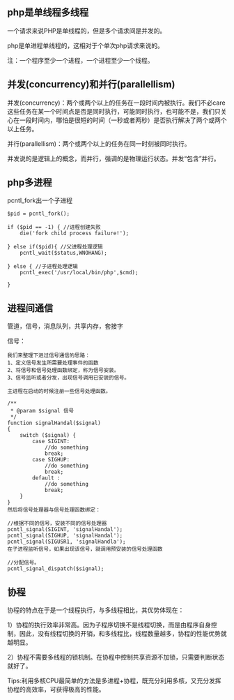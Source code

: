 

php是单线程多线程
-----------
一个请求来说PHP是单线程的，但是多个请求间是并发的。

php是单进程单线程的，这相对于个单次php请求来说的。

注：一个程序至少一个进程，一个进程至少一个线程。  


并发(concurrency)和并行(parallellism)
-----------
并发(concurrency)：两个或两个以上的任务在一段时间内被执行。我们不必care这些任务在某一个时间点是否是同时执行，可能同时执行，也可能不是，我们只关心在一段时间内，哪怕是很短的时间（一秒或者两秒）是否执行解决了两个或两个以上任务。

并行(parallellism)：两个或两个以上的任务在同一时刻被同时执行。

并发说的是逻辑上的概念，而并行，强调的是物理运行状态。并发“包含”并行。


php多进程
-----------
pcntl_fork出一个子进程  

```
$pid = pcntl_fork();

if ($pid == -1) { //进程创建失败
	die('fork child process failure!');

} else if($pid){ //父进程处理逻辑
	pcntl_wait($status,WNOHANG);

} else { //子进程处理逻辑
	pcntl_exec('/usr/local/bin/php',$cmd);

}
```


进程间通信
-----------
管道，信号，消息队列，共享内存，套接字  


信号：
```
我们来整理下进过信号通信的思路： 
1、定义信号发生所需要处理事件的函数 
2、将信号和信号处理函数绑定，称为信号安装。 
3、信号监听或者分发，出现信号调用已安装的信号。

主进程在启动的时候注册一些信号处理函数。

/**
 * @param $signal 信号
 */
function signalHandal($signal)
{
    switch ($signal) {
        case SIGINT:
            //do something
            break;
        case SIGHUP:
            //do something
            break;
        default :
            //do something
            break;
    }
}
然后将信号处理器与信号处理函数绑定：

//根据不同的信号，安装不同的信号处理器
pcntl_signal(SIGINT, 'signalHandal');
pcntl_signal(SIGHUP, 'signalHandal');
pcntl_signal(SIGUSR1, 'signalHandla');
在子进程监听信号，如果出现该信号，就调用预安装的信号处理函数

//分配信号。
pcntl_signal_dispatch($signal);
```


协程
-------------
协程的特点在于是一个线程执行，与多线程相比，其优势体现在：

1）协程的执行效率非常高。因为子程序切换不是线程切换，而是由程序自身控制，因此，没有线程切换的开销，和多线程比，线程数量越多，协程的性能优势就越明显。  

2）协程不需要多线程的锁机制。在协程中控制共享资源不加锁，只需要判断状态就好了。  

Tips:利用多核CPU最简单的方法是多进程+协程，既充分利用多核，又充分发挥协程的高效率，可获得极高的性能。



